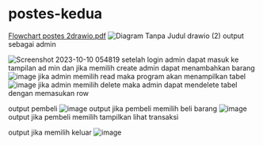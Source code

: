# postes-kedua


[Flowchart postes 2drawio.pdf](https://github.com/vincenzrey/postes-kedua/files/12850954/Flowchart.postes.2drawio.pdf)
![Diagram Tanpa Judul drawio (2)](https://github.com/vincenzrey/postes-kedua/assets/144880422/d48bc44d-f4c5-4550-a6a5-baac6a03dcb1)
output sebagai admin

![Screenshot 2023-10-10 054819](https://github.com/vincenzrey/postes-kedua/assets/144880422/f00640c6-28c6-4ea1-95bf-7ee589a2dc9b)
setelah login admin dapat masuk ke tampilan ad min dan jika memilih create admin dapat menambahkan barang
![image](https://github.com/vincenzrey/postes-kedua/assets/144880422/19f1480b-76f0-4e91-9373-78ceb193ab8c)
jika admin memilih read maka program akan menampilkan tabel
![image](https://github.com/vincenzrey/postes-kedua/assets/144880422/ef0c6580-806c-4136-87de-4b4d773b351a)
jika admin memilih delete maka admin dapat mendelete tabel dengan memasukan row

output pembeli
![image](https://github.com/vincenzrey/postes-kedua/assets/144880422/02ee9759-c3e9-47d6-86c4-2a0739312560)
output jika pembeli memilih beli barang
![image](https://github.com/vincenzrey/postes-kedua/assets/144880422/64c4ba24-5ba0-4c00-88ed-a4a6c184f8a2)
output jika pembeli memilih tampilkan lihat transaksi

output jika memilih keluar
![image](https://github.com/vincenzrey/postes-kedua/assets/144880422/f9833ba5-bd73-40c8-b4ea-95e4718adbca)





